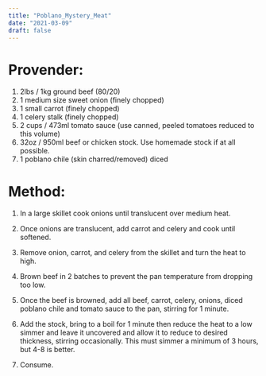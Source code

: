```yaml
---
title: "Poblano_Mystery_Meat"
date: "2021-03-09"
draft: false
---
```


# Provender:
1. 2lbs / 1kg ground beef (80/20)
2. 1 medium size sweet onion (finely chopped)
3. 1 small carrot (finely chopped)
4. 1 celery stalk (finely chopped)
5. 2 cups / 473ml tomato sauce (use canned, peeled tomatoes reduced to this volume)
6. 32oz / 950ml beef or chicken stock. Use homemade stock if at all possible.
7. 1 poblano chile (skin charred/removed) diced

# Method:
1. In a large skillet cook onions until translucent over medium heat.

2. Once onions are translucent, add carrot and celery and cook until softened.

3. Remove onion, carrot, and celery from the skillet and turn the heat to high.

4. Brown beef in 2 batches to prevent the pan temperature from dropping too low.

5. Once the beef is browned, add all beef, carrot, celery, onions, diced poblano chile and tomato sauce to the pan, stirring for 1 minute.

6. Add the stock, bring to a boil for 1 minute then reduce the heat to a low simmer and leave it uncovered and allow it to reduce to desired thickness, stirring occasionally. This must simmer a minimum of 3 hours, but 4-8 is better.

7. Consume.
